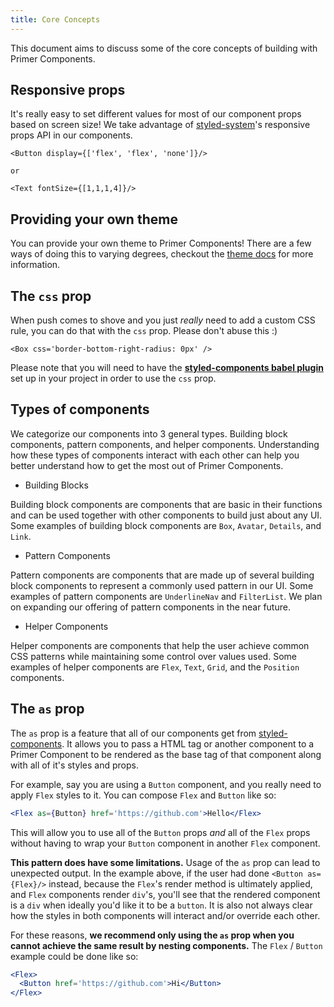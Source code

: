 ```yaml
---
title: Core Concepts
---
```


This document aims to discuss some of the core concepts of building with Primer Components.

## Responsive props
It's really easy to set different values for most of our component props based on screen size! We take advantage of [styled-system](https://github.com/styled-system/styled-system)'s responsive props API in our components.

```
<Button display={['flex', 'flex', 'none']}/>

or

<Text fontSize={[1,1,1,4]}/>
```

## Providing your own theme

You can provide your own theme to Primer Components! There are a few ways of doing this to varying degrees, checkout the [theme docs](https://primer.style/components/docs/primer-theme) for more information.

## The `css` prop
When push comes to shove and you just _really_ need to add a custom CSS rule, you can do that with the `css` prop. Please don't abuse this :)

```
<Box css='border-bottom-right-radius: 0px' />

```

Please note that you will need to have the **[styled-components babel plugin](https://www.styled-components.com/docs/tooling#babel-plugin)** set up in your project in order to use the `css` prop.

## Types of components

We categorize our components into 3 general types. Building block components, pattern components, and helper components. Understanding how these types of components interact with each other can help you better understand how to get the most out of Primer Components.

- Building Blocks

 Building block components are components that are basic in their functions and can be used together with other components to build just about any UI. Some examples of building block components are `Box`, `Avatar`, `Details`, and `Link`.

 - Pattern Components

 Pattern components are components that are made up of several building block components to represent a commonly used pattern in our UI. Some examples of pattern components are `UnderlineNav` and `FilterList`. We plan on expanding our offering of pattern components in the near future.

 - Helper Components

 Helper components are components that help the user achieve common CSS patterns while maintaining some control over values used. Some examples of helper components are `Flex`, `Text`, `Grid`, and the `Position` components.


 ## The `as` prop
 The `as` prop is a feature that all of our components get from [styled-components](https://www.styled-components.com). It allows you to pass a HTML tag or another component to a Primer Component to be rendered as the base tag of that component along with all of it's styles and props.


 For example, say you are using a `Button` component, and you really need to apply `Flex` styles to it. You can compose `Flex` and `Button` like so:

 ```.jsx
 <Flex as={Button} href='https://github.com'>Hello</Flex>
 ```

 This will allow you to use all of the `Button` props _and_ all of the `Flex` props without having to wrap your `Button` component in another `Flex` component.

 **This pattern does have some limitations.** Usage of the `as` prop can lead to unexpected output. In the example above, if the user had done `<Button as={Flex}/>` instead, because the `Flex`'s render method is ultimately applied, and `Flex` components render `div`'s, you'll see that the rendered component is a `div` when ideally you'd like it to be a `button`. It is also not always clear how the styles in both components will interact and/or override each other.

For these reasons, **we recommend only using the `as` prop when you cannot achieve the same result by nesting components.** The `Flex` / `Button` example could be done like so:

```.jsx
<Flex>
  <Button href='https://github.com'>Hi</Button>
</Flex>
```
